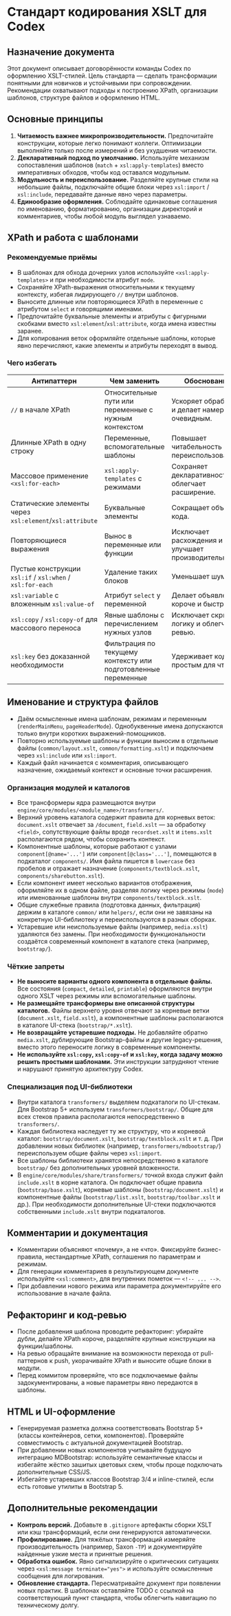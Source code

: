 # Стандарт кодирования XSLT для Codex

## Назначение документа

Этот документ описывает договорённости команды Codex по оформлению XSLT-стилей. Цель стандарта — сделать трансформации понятными для новичков и устойчивыми при сопровождении. Рекомендации охватывают подходы к построению XPath, организации шаблонов, структуре файлов и оформлению HTML.

## Основные принципы

1. **Читаемость важнее микропроизводительности.** Предпочитайте конструкции, которые легко понимают коллеги. Оптимизации выполняйте только после измерений и без ухудшения читаемости.
2. **Декларативный подход по умолчанию.** Используйте механизм сопоставления шаблонов (`match` + `xsl:apply-templates`) вместо императивных обходов, чтобы код оставался модульным.
3. **Модульность и переиспользование.** Разделяйте крупные стили на небольшие файлы, подключайте общие блоки через `xsl:import` / `xsl:include`, передавайте данные явно через параметры.
4. **Единообразие оформления.** Соблюдайте одинаковые соглашения по именованию, форматированию, организации директорий и комментариев, чтобы любой модуль выглядел узнаваемо.

## XPath и работа с шаблонами

### Рекомендуемые приёмы

- В шаблонах для обхода дочерних узлов используйте `<xsl:apply-templates>` и при необходимости атрибут `mode`.
- Сохраняйте XPath-выражения относительными к текущему контексту, избегая лидирующего `//` внутри шаблонов.
- Выносите длинные или повторяющиеся XPath в переменные с атрибутом `select` и говорящими именами.
- Предпочитайте буквальные элементы и атрибуты с фигурными скобками вместо `xsl:element`/`xsl:attribute`, когда имена известны заранее.
- Для копирования веток оформляйте отдельные шаблоны, которые явно перечисляют, какие элементы и атрибуты переходят в вывод.

### Чего избегать

| Антипаттерн | Чем заменить | Обоснование |
| --- | --- | --- |
| `//` в начале XPath | Относительные пути или переменные с нужным контекстом | Ускоряет обработку и делает намерение очевидным. |
| Длинные XPath в одну строку | Переменные, вспомогательные шаблоны | Повышает читабельность и переиспользование. |
| Массовое применение `<xsl:for-each>` | `xsl:apply-templates` с режимами | Сохраняет декларативность и облегчает расширение. |
| Статические элементы через `xsl:element`/`xsl:attribute` | Буквальные элементы | Сокращает объём кода. |
| Повторяющиеся выражения | Вынос в переменные или функции | Исключает расхождения и улучшает производительность. |
| Пустые конструкции `xsl:if` / `xsl:when` / `xsl:for-each` | Удаление таких блоков | Уменьшает шум. |
| `xsl:variable` с вложенным `xsl:value-of` | Атрибут `select` у переменной | Делает объявление короче и быстрее. |
| `xsl:copy` / `xsl:copy-of` для массового переноса | Явные шаблоны с перечислением нужных узлов | Исключает скрытую логику и облегчает ревью. |
| `xsl:key` без доказанной необходимости | Фильтрация по текущему контексту или подготовленные переменные | Удерживает код простым для чтения. |

## Именование и структура файлов

- Даём осмысленные имена шаблонам, режимам и переменным (`renderMainMenu`, `pageHeaderMode`). Однобуквенные имена допускаются только внутри коротких выражений-помощников.
- Повторно используемые шаблоны и функции выносим в отдельные файлы (`common/layout.xslt`, `common/formatting.xslt`) и подключаем через `xsl:include` или `xsl:import`.
- Каждый файл начинается с комментария, описывающего назначение, ожидаемый контекст и основные точки расширения.

### Организация модулей и каталогов

- Все трансформеры ядра размещаются внутри `engine/core/modules/<module_name>/transformers/`.
- Верхний уровень каталога содержит правила для корневых веток: `document.xslt` отвечает за `/document`, `field.xslt` — за обработку `<field>`, сопутствующие файлы вроде `recordset.xslt` и `items.xslt` располагаются рядом, чтобы сохранить контекст.
- Компонентные шаблоны, которые работают с узлами `component[@name='...']` или `component[@class='...']`, помещаются в подкаталог `components/`. Имя файла пишется в `lowercase` без пробелов и отражает назначение (`components/textblock.xslt`, `components/sharebutton.xslt`).
- Если компонент имеет несколько вариантов отображения, оформляйте их в одном файле, разделяя логику через режимы (`mode`) или именованные шаблоны внутри `components/textblock.xslt`.
- Общие служебные правила (подготовка данных, фильтрация) держим в каталоге `common/` или `helpers/`, если они не завязаны на конкретную UI-библиотеку и переиспользуются в разных сборках.
- Устаревшие или неиспользуемые файлы (например, `media.xslt`) удаляются без замены. При необходимости функциональности создаётся современный компонент в каталоге стека (например, `bootstrap/`).

### Чёткие запреты

- **Не выносите варианты одного компонента в отдельные файлы.** Все состояния (`compact`, `detailed`, `printable`) оформляются внутри одного XSLT через режимы или вспомогательные шаблоны.
- **Не размещайте трансформеры вне описанной структуры каталогов.** Файлы верхнего уровня отвечают за корневые ветки (`document.xslt`, `field.xslt`), а компонентные шаблоны располагаются в каталоге UI-стека (`bootstrap/*.xslt`).
- **Не возвращайте устаревшие подходы.** Не добавляйте обратно `media.xslt`, дублирующие Bootstrap-файлы и другие legacy-решения, вместо этого переносите логику в современные компоненты.
- **Не используйте `xsl:copy`, `xsl:copy-of` и `xsl:key`, когда задачу можно решить простыми шаблонами.** Эти инструкции затрудняют чтение и нарушают принятую архитектуру Codex.

### Специализация под UI-библиотеки

- Внутри каталога `transformers/` выделяем подкаталоги по UI-стекам. Для Bootstrap 5+ используем `transformers/bootstrap/`. Общие для всех стеков правила располагаются непосредственно в `transformers/`.
- Каждая библиотека наследует ту же структуру, что и корневой каталог: `bootstrap/document.xslt`, `bootstrap/textblock.xslt` и т. д. При добавлении новых библиотек (например, `transformers/mdbootstrap/`) переиспользуем общие файлы через `xsl:import`.
- Все шаблоны библиотеки хранятся непосредственно в каталоге `bootstrap/` без дополнительных уровней вложенности.
- В `engine/core/modules/share/transformers/` точкой входа служит файл `include.xslt` в корне каталога. Он подключает общие правила (`bootstrap/base.xslt`), корневые шаблоны (`bootstrap/document.xslt`) и компонентные файлы (`bootstrap/list.xslt`, `bootstrap/toolbar.xslt` и др.). При необходимости дополнительные UI-стеки подключаются собственными `include.xslt` внутри подкаталогов.

## Комментарии и документация

- Комментарии объясняют «почему», а не «что». Фиксируйте бизнес-правила, нестандартные XPath, соглашения по параметрам и режимам.
- Для генерации комментариев в результирующем документе используйте `<xsl:comment>`, для внутренних пометок — `<!-- ... -->`.
- При добавлении нового режима или параметра документируйте его использование в начале файла.

## Рефакторинг и код-ревью

- После добавления шаблона проводите рефакторинг: убирайте дубли, делайте XPath короче, разделяйте крупные конструкции на функции/шаблоны.
- На ревью обращайте внимание на возможности перехода от pull-паттернов к push, укорачивайте XPath и выносите общие блоки в модули.
- Перед коммитом проверяйте, что все подключаемые файлы задокументированы, а новые параметры явно передаются в шаблоны.

## HTML и UI-оформление

- Генерируемая разметка должна соответствовать Bootstrap 5+ (классы контейнеров, сетки, компонентов). Проверяйте совместимость с актуальной документацией Bootstrap.
- При добавлении новых компонентов учитывайте будущую интеграцию MDBootstrap: используйте семантичные классы и избегайте жёстко зашитых цветовых схем, чтобы проще подключать дополнительные CSS/JS.
- Избегайте устаревших классов Bootstrap 3/4 и inline-стилей, если есть готовые утилиты в Bootstrap 5.

## Дополнительные рекомендации

- **Контроль версий.** Добавьте в `.gitignore` артефакты сборки XSLT или кэш трансформаций, если они генерируются автоматически.
- **Профилирование.** Для тяжёлых трансформаций измеряйте производительность (например, Saxon `-TP`) и документируйте найденные узкие места и принятые решения.
- **Обработка ошибок.** Явно сигнализируйте о критических ситуациях через `<xsl:message terminate="yes">` и используйте осмысленные сообщения для логирования.
- **Обновление стандарта.** Пересматривайте документ при появлении новых практик. В шаблонах оставляйте TODO с ссылкой на соответствующий пункт стандарта, чтобы облегчить навигацию по техническому долгу.
